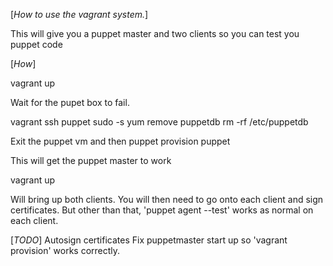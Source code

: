
[*How to use the vagrant system.*]

This will give you a puppet master and two clients so you can test you puppet code

[*How*]

vagrant up

Wait for the pupet box to fail.

vagrant ssh puppet
sudo -s
yum remove puppetdb
rm -rf /etc/puppetdb

Exit the puppet vm and then
puppet provision puppet

This will get the puppet master to work

vagrant up

Will bring up both clients.  You will then need to go onto each client and sign certificates.  But other than that, 'puppet agent --test' works as normal on each client.

[*TODO*]
Autosign certificates
Fix puppetmaster start up so 'vagrant provision' works correctly.

